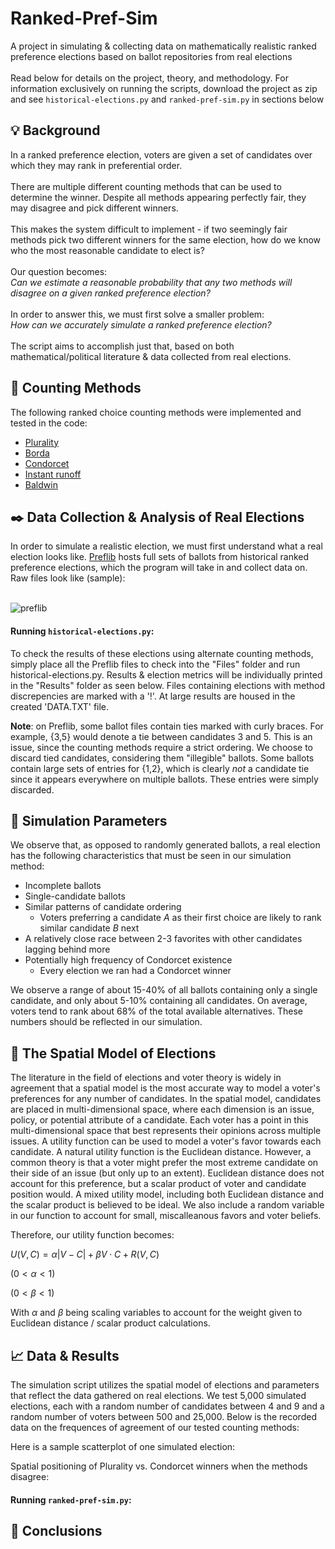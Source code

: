 # Ranked-Pref-Sim
A project in simulating & collecting data on mathematically realistic ranked preference elections based on ballot repositories from real elections <br /><br />
Read below for details on the project, theory, and methodology. For information exclusively on running the scripts, download the project as zip and see `historical-elections.py` and `ranked-pref-sim.py` in sections below
## :bulb: Background
In a ranked preference election, voters are given a set of candidates over which they may rank in preferential order. <br /> <br /> 
There are multiple different counting methods that can be used to determine the winner. Despite all methods appearing perfectly fair, they may disagree and pick different winners. <br /> <br /> 
This makes the system difficult to implement - if two seemingly fair methods pick two different winners for the same election, how do we know who the most reasonable candidate to elect is? <br /> <br /> 
Our question becomes: <br /> 
*Can we estimate a reasonable probability that any two methods will disagree on a given ranked preference election?*  <br /> <br /> 
In order to answer this, we must first solve a smaller problem: <br /> 
*How can we accurately simulate a ranked preference election?* <br /> <br /> 
The script aims to accomplish just that, based on both mathematical/political literature & data collected from real elections. 
## :diamond_shape_with_a_dot_inside: Counting Methods
The following ranked choice counting methods were implemented and tested in the code: 
* [Plurality](https://en.wikipedia.org/wiki/Plurality_voting)
* [Borda](https://en.wikipedia.org/wiki/Borda_count)
* [Condorcet](https://en.wikipedia.org/wiki/Condorcet_method)
* [Instant runoff](https://en.wikipedia.org/wiki/Instant-runoff_voting)
* [Baldwin](https://en.wikipedia.org/wiki/Nanson%27s_method#Baldwin_method)
## :black_nib: Data Collection & Analysis of Real Elections
In order to simulate a realistic election, we must first understand what a real election looks like. [Preflib](https://www.preflib.org/) hosts full sets of ballots from historical ranked preference elections, which the program will take in and collect data on. Raw files look like (sample): <br /> <br />

![preflib](https://user-images.githubusercontent.com/41372799/200403009-c54868f9-6d27-497c-aed9-b9b35e3f06c6.JPG)



####  Running `historical-elections.py`:
To check the results of these elections using alternate counting methods, simply place all the Preflib files to check into the "Files" folder and run historical-elections.py. Results & election metrics will be individually printed in the "Results" folder as seen below. Files containing elections with method discrepencies are marked with a '!'. At large results are housed in the created 'DATA.TXT' file.

**Note**: on Preflib, some ballot files contain ties marked with curly braces. For example, {3,5} would denote a tie between candidates 3 and 5. This is an issue, since the counting methods require a strict ordering. We choose to discard tied candidates, considering them "illegible" ballots. Some ballots contain large sets of entries for {1,2}, which is clearly *not* a candidate tie since it appears everywhere on multiple ballots. These entries were simply discarded. 

## :crystal_ball: Simulation Parameters
We observe that, as opposed to randomly generated ballots, a real election has the following characteristics that must be seen in our simulation method: 
* Incomplete ballots 
* Single-candidate ballots 
* Similar patterns of candidate ordering
    * Voters preferring a candidate *A* as their first choice are likely to rank similar candidate *B* next
* A relatively close race between 2-3 favorites with other candidates lagging behind more
* Potentially high frequency of Condorcet existence
   * Every election we ran had a Condorcet winner

We observe a range of about 15-40% of all ballots containing only a single candidate, and only about 5-10% containing all candidates. On average, voters tend to rank about 68% of the total available alternatives. These numbers should be reflected in our simulation.

## :dart: The Spatial Model of Elections

The literature in the field of elections and voter theory is widely in agreement that a spatial model is the most accurate way to model a voter's preferences for any number of candidates. In the spatial model, candidates are placed in multi-dimensional space, where each dimension is an issue, policy, or potential attribute of a candidate. Each voter has a point in this multi-dimensional space that best represents their opinions across multiple issues. A utility function can be used to model a voter's favor towards each candidate. A natural utility function is the Euclidean distance. However, a common theory is that a voter might prefer the most extreme candidate on their side of an issue (but only up to an extent). Euclidean distance does not account for this preference, but a scalar product of voter and candidate position would. A mixed utility model, including both Euclidean distance and the scalar product is believed to be ideal. We also include a random variable in our function to account for small, miscalleanous favors and voter beliefs. 

Therefore, our utility function becomes: 

$U(V,C)=\alpha |V-C| + \beta V\cdot C + R(V,C)$

$(0 < \alpha < 1)$

$(0 < \beta < 1)$

With $\alpha$ and $\beta$ being scaling variables to account for the weight given to Euclidean distance / scalar product calculations.



## :chart_with_upwards_trend: Data & Results
The simulation script utilizes the spatial model of elections and parameters that reflect the data gathered on real elections. We test 5,000 simulated elections, each with a random number of candidates between 4 and 9 and a random number of voters between 500 and 25,000. Below is the recorded data on the frequences of agreement of our tested counting methods: 


Here is a sample scatterplot of one simulated election:

Spatial positioning of Plurality vs. Condorcet winners when the methods disagree:



#### Running `ranked-pref-sim.py`:


## :8ball: Conclusions


